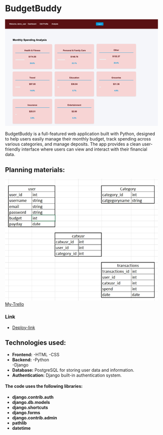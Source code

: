# BudgetBuddy 
![screenshot of the app](./budget/static/img/Screenshot-app.png)

BudgetBuddy is a full-featured web application built with Python, designed to help users easily manage their monthly budget, track spending across various categories, and manage deposits. The app provides a clean user-friendly interface where users can view and interact with their financial data.

## Planning materials: 
![planning-tables](./budget/static/img/tables.jpeg)
[My-Trello](https://trello.com/b/NAEff5JR/budget-planner)

### Link
* [Deploy-link]()

## Technologies used:

* **Frontend:** 
    -HTML
    -CSS
* **Backend:** 
    -Python     
    -Django
* **Database:** 
    PostgreSQL for storing user data and information.
* **Authentication:** 
    Django built-in authentication system. 

#### The code uses the following libraries: 
* **django.contrib.auth**
* **django.db.models**
* **django.shortcuts**
* **django.forms**
* **django.contrib.admin**
* **pathlib**
* **datetime**